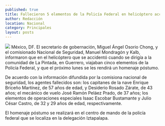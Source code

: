 ```yaml
---
published: true
title: Fallecieron 5 elementos de la Policía Federal en helicóptero accidentado
author: Redacción
location: Nacional
category: Principales
layout: posts
---
```


![](http://i.imgur.com/t0SbcAwm.jpg)
México, DF. El secretario de gobernación, Miguel Ángel Osorio Chong, y el comisionado Nacional de Seguridad, Manuel Mondragón y Kalb, informaron que en el helicóptero que se accidentó cuando se dirigía a la comunidad de La Pintada, en Guerrero, viajaban cinco elementos de la Policía Federal, y que el próximo lunes se les rendirá un homenaje póstumo.

De acuerdo con la información difundida por la comisiona nacional de seguridad, los agentes fallecidos son: los capitanes de la nave Enrique Briceño Martínez, de 57 años de edad, y Desiderio Rosado Zárate, de 43 años; el mecánico de vuelo José Ramón Peláez Prado, de 37 años; los elementos de operaciones especiales Isaac Escobar Bustamante y Julio César Castro, de 32 y 29 años de edad, respectivamente.

El homenaje póstumo se realizará en el centro de mando de la policía federal que se localiza en la delegación Iztapalapa.
